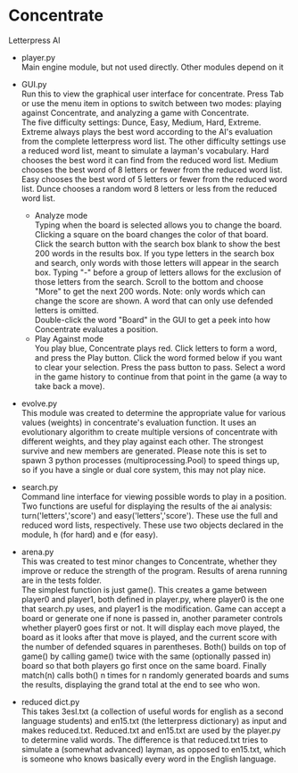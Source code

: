Concentrate
============

Letterpress AI

- player.py  
Main engine module, but not used directly.  Other modules depend on it

- GUI.py  
Run this to view the graphical user interface for concentrate.
Press Tab or use the menu item in options to switch between two modes: playing against Concentrate, and analyzing a game with Concentrate.  
The five difficulty settings: Dunce, Easy, Medium, Hard, Extreme.  Extreme always plays the best word according to the AI's evaluation from the complete letterpress word list.  The other difficulty settings use a reduced word list, meant to simulate a layman's vocabulary.  Hard chooses the best word it can find from the reduced word list.  Medium chooses the best word of 8 letters or fewer from the reduced word list.  Easy chooses the best word of 5 letters or fewer from the reduced word list.  Dunce chooses a random word 8 letters or less from the reduced word list.  
  - Analyze mode  
  Typing when the board is selected allows you to change the board.  Clicking a square on the board changes the color of that board.  
  Click the search button with the search box blank to show the best 200 words in the results box.  If you type letters in the search box and search, only words with those letters will appear in the search box.  Typing "-" before a group of letters allows for the exclusion of those letters from the search.  Scroll to the bottom and choose "More" to get the next 200 words.
  Note: only words which can change the score are shown.  A word that can only use defended letters is omitted.  
  Double-click the word "Board" in the GUI to get a peek into how Concentrate evaluates a position.
  - Play Against mode  
  You play blue, Concentrate plays red.  Click letters to form a word, and press the Play button.  Click the word formed below if you want to clear your selection.  Press the pass button to pass.  Select a word in the game history to continue from that point in the game (a way to take back a move).

- evolve.py  
This module was created to determine the appropriate value for various values (weights) in concentrate's evaluation function.  It uses an evolutionary algorithm to create multiple versions of concentrate with different weights, and they play against each other.  The strongest survive and new members are generated.
Please note this is set to spawn 3 python processes (multiprocessing.Pool) to speed things up, so if you have a single or dual core system, this may not play nice.  

- search.py  
Command line interface for viewing possible words to play in a position.
Two functions are useful for displaying the results of the ai analysis: turn('letters','score') and easy('letters','score').  These use the full and reduced word lists, respectively.   These use two objects declared in the module, h (for hard) and e (for easy).  

- arena.py  
This was created to test minor changes to Concentrate, whether they improve or reduce the strength of the program.  Results of arena running are in the tests folder.  
The simplest function is just game().  This creates a game between player0 and player1, both defined in player.py, where player0 is the one that search.py uses, and player1 is the modification.  Game can accept a board or generate one if none is passed in, another parameter controls whether player0 goes first or not.  It will display each move played, the board as it looks after that move is played, and the current score with the number of defended squares in parentheses. Both() builds on top of game() by calling game() twice with the same (optionally passed in) board so that both players go first once on the same board.  Finally match(n) calls both() n times for n randomly generated boards and sums the results, displaying the grand total at the end to see who won.  

- reduced dict.py  
This takes 3esl.txt (a collection of useful words for english as a second language students) and en15.txt (the letterpress dictionary) as input and makes reduced.txt.  Reduced.txt and en15.txt are used by the player.py to determine valid words.  The difference is that reduced.txt tries to simulate a (somewhat advanced) layman, as opposed to en15.txt, which is someone who knows basically every word in the English language.



  
